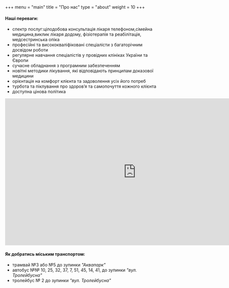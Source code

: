 +++
menu = "main"
title = "Про нас"
type = "about"
weight = 10
+++
#### Hаші переваги:
- спектр послуг:цілодобова консультація лікаря телефоном,сімейна медицина,виклик лікаря додому, фізіотерапія та реабілітація, медсестринська опіка 
- професійні та висококваліфіковані спеціалісти з багаторічним досвідом роботи
- регулярне навчання спеціалістів у провідних клініках України та Європи
- сучасне обладнання з програмним забезпеченням
- новітні методики лікування, які відповідають принципам доказової медицини
- орієнтація на комфорт клієнта та задоволення усіх його потреб
- турбота та піклування про здоров’я та самопочуття кожного клієнта
- доступна цінова політика


<iframe width="854" height="480" src="https://www.youtube.com/embed/6BDKVrv2g3o?start=90" frameborder="0" allow="autoplay; encrypted-media" allowfullscreen></iframe>

#### Як добратись міським транспортом:

- трамвай №3 або №5 до зупинки *"Аквапарк"*
- автобус №№ 10, 25, 32, 37, 7, 51, 45, 14, 41, до зупинки *"вул. Тролейбусна"*
- тролейбус № 2 до зупинки *"вул. Тролейбусна"*
